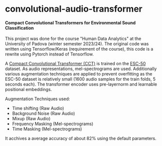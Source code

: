 # convolutional-audio-transformer

#### Compact Convolutional Transformers for Environmental Sound Classification

This project was done for the course "Human Data Analytics" at the University of Padova (winter semester 2023/24). 
The original code was written using Tensorflow/Keras (requirement of the course), this code is a rewrite using Pytorch instead of Tensorflow. 

A [Compact Convolutional Transformer (CCT)](https://arxiv.org/pdf/2104.05704) is trained on the [ESC-50](https://dl.acm.org/doi/10.1145/2733373.2806390) dataset. As audio representations, mel-spectrograms are used. Additionally various augmentation techniques are applied to prevent overfitting as the ESC-50 dataset is relatively small (1600 audio samples for the train folds, 5 seconds each). 
The transformer encoder uses pre-layernorm and learnable positional embeddings. 

Augmentation Techniques used:
- Time shifting (Raw Audio)
- Background Noise (Raw Audio)
- Mixup (Raw Audio)
- Frequency Masking (Mel-spectrograms)
- Time Masking (Mel-spectrograms)



It acchives a average accuracy of about 82% using the default parameters. 